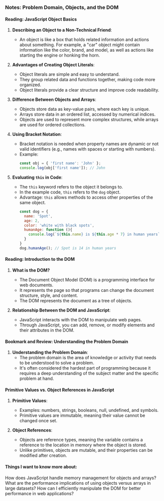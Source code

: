 ### Notes: Problem Domain, Objects, and the DOM

#### Reading: JavaScript Object Basics

1. **Describing an Object to a Non-Technical Friend**:
   - An object is like a box that holds related information and actions about something. For example, a "car" object might contain information like the color, brand, and model, as well as actions like starting the engine or honking the horn.

2. **Advantages of Creating Object Literals**:
   - Object literals are simple and easy to understand.
   - They group related data and functions together, making code more organized.
   - Object literals provide a clear structure and improve code readability.

3. **Difference Between Objects and Arrays**:
   - Objects store data as key-value pairs, where each key is unique.
   - Arrays store data in an ordered list, accessed by numerical indices.
   - Objects are used to represent more complex structures, while arrays are used for ordered collections.

4. **Using Bracket Notation**:
   - Bracket notation is needed when property names are dynamic or not valid identifiers (e.g., names with spaces or starting with numbers).
   - Example:
     ```javascript
     const obj = { 'first name': 'John' };
     console.log(obj['first name']); // John
     ```
   
5. **Evaluating `this` in Code**:
   - The `this` keyword refers to the object it belongs to.
   - In the example code, `this` refers to the `dog` object.
   - Advantage: `this` allows methods to access other properties of the same object.
     ```javascript
     const dog = {
       name: 'Spot',
       age: 2,
       color: 'white with black spots',
       humanAge: function (){
         console.log(`${this.name} is ${this.age * 7} in human years`);
       }
     }
     dog.humanAge(); // Spot is 14 in human years
     ```

#### Reading: Introduction to the DOM

1. **What is the DOM?**
   - The Document Object Model (DOM) is a programming interface for web documents.
   - It represents the page so that programs can change the document structure, style, and content.
   - The DOM represents the document as a tree of objects.

2. **Relationship Between the DOM and JavaScript**:
   - JavaScript interacts with the DOM to manipulate web pages.
   - Through JavaScript, you can add, remove, or modify elements and their attributes in the DOM.

#### Bookmark and Review: Understanding the Problem Domain

1. **Understanding the Problem Domain**:
   - The problem domain is the area of knowledge or activity that needs to be understood to solve a problem.
   - It's often considered the hardest part of programming because it requires a deep understanding of the subject matter and the specific problem at hand.

#### Primitive Values vs. Object References in JavaScript

1. **Primitive Values**:
   - Examples: numbers, strings, booleans, null, undefined, and symbols.
   - Primitive values are immutable, meaning their value cannot be changed once set.

2. **Object References**:
   - Objects are reference types, meaning the variable contains a reference to the location in memory where the object is stored.
   - Unlike primitives, objects are mutable, and their properties can be modified after creation.

#### Things I want to know more about:
How does JavaScript handle memory management for objects and arrays?
What are the performance implications of using objects versus arrays in large datasets?
How can I efficiently manipulate the DOM for better performance in web applications?
